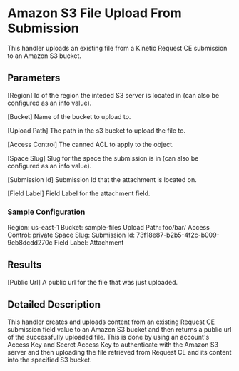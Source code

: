 # Amazon S3 File Upload From Submission
This handler uploads an existing file from a Kinetic Request CE submission to an Amazon S3 bucket.

## Parameters
[Region]
  Id of the region the inteded S3 server is located in (can also be configured as an info value).

[Bucket]
  Name of the bucket to upload to.

[Upload Path]
  The path in the s3 bucket to upload the file to.

[Access Control]
  The canned ACL to apply to the object. 
  
[Space Slug]
  Slug for the space the submission is in (can also be configured as an info value).

[Submission Id]
  Submission Id that the attachment is located on.

[Field Label]
  Field Label for the attachment field.

### Sample Configuration
Region:                       us-east-1
Bucket:                       sample-files
Upload Path:                  foo/bar/
Access Control:               private
Space Slug:
Submission Id:                73f18e87-b2b5-4f2c-b009-9eb8dcdd270c
Field Label:                  Attachment

## Results
[Public Url]
  A public url for the file that was just uploaded.

## Detailed Description
This handler creates and uploads content from an existing Request CE submission field value to an Amazon S3 bucket and then returns a public url of the successfully uploaded file. This is done by using an account's Access Key and Secret Access Key to authenticate with the Amazon S3 server and then uploading the file retrieved from Request CE and its content into the specified S3 bucket.

